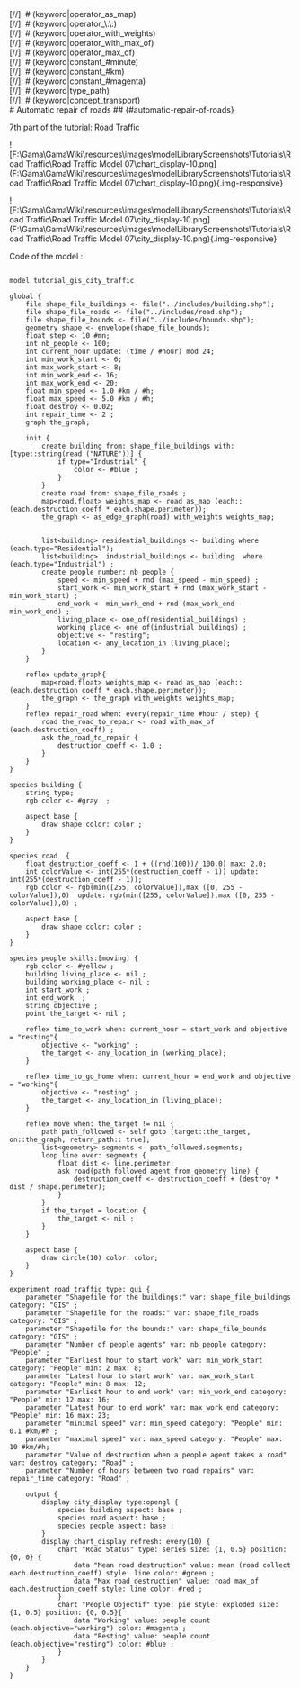 [//]: # (keyword|operator_agent_from_geometry)
<div class='gama-keyword-style' id ='274_0_165_operator-agent-from-geometry'></div>
[//]: # (keyword|operator_as_map)
<div class='gama-keyword-style' id ='274_1_192_operator-as-map'></div>
[//]: # (keyword|operator_\:\:)
<div class='gama-keyword-style' id ='274_2_133_operator-----'></div>
[//]: # (keyword|operator_with_weights)
<div class='gama-keyword-style' id ='274_3_559_operator-with-weights'></div>
[//]: # (keyword|operator_with_max_of)
<div class='gama-keyword-style' id ='274_4_553_operator-with-max-of'></div>
[//]: # (keyword|operator_max_of)
<div class='gama-keyword-style' id ='274_5_386_operator-max-of'></div>
[//]: # (keyword|constant_#minute)
<div class='gama-keyword-style' id ='274_6_1291_constant--minute'></div>
[//]: # (keyword|constant_#km)
<div class='gama-keyword-style' id ='274_7_1246_constant--km'></div>
[//]: # (keyword|constant_#magenta)
<div class='gama-keyword-style' id ='274_8_1273_constant--magenta'></div>
[//]: # (keyword|type_path)
<div class='gama-keyword-style' id ='274_9_1559_type-path'></div>
[//]: # (keyword|concept_transport)
<div class='gama-keyword-style' id ='274_10_123_concept-transport'></div>
# Automatic repair of roads ## {#automatic-repair-of-roads}


7th part of the tutorial: Road Traffic


![F:\Gama\GamaWiki\resources\images\modelLibraryScreenshots\Tutorials\Road Traffic\Road Traffic Model 07\chart_display-10.png](F:\Gama\GamaWiki\resources\images\modelLibraryScreenshots\Tutorials\Road Traffic\Road Traffic Model 07\chart_display-10.png){.img-responsive}

![F:\Gama\GamaWiki\resources\images\modelLibraryScreenshots\Tutorials\Road Traffic\Road Traffic Model 07\city_display-10.png](F:\Gama\GamaWiki\resources\images\modelLibraryScreenshots\Tutorials\Road Traffic\Road Traffic Model 07\city_display-10.png){.img-responsive}

Code of the model : 

```

model tutorial_gis_city_traffic

global {
	file shape_file_buildings <- file("../includes/building.shp");
	file shape_file_roads <- file("../includes/road.shp");
	file shape_file_bounds <- file("../includes/bounds.shp");
	geometry shape <- envelope(shape_file_bounds);
	float step <- 10 #mn;
	int nb_people <- 100;
	int current_hour update: (time / #hour) mod 24;
	int min_work_start <- 6;
	int max_work_start <- 8;
	int min_work_end <- 16; 
	int max_work_end <- 20; 
	float min_speed <- 1.0 #km / #h;
	float max_speed <- 5.0 #km / #h; 
	float destroy <- 0.02;
	int repair_time <- 2 ;
	graph the_graph;
	
	init {
		create building from: shape_file_buildings with: [type::string(read ("NATURE"))] {
			if type="Industrial" {
				color <- #blue ;
			}
		}
		create road from: shape_file_roads ;
		map<road,float> weights_map <- road as_map (each:: (each.destruction_coeff * each.shape.perimeter));
		the_graph <- as_edge_graph(road) with_weights weights_map;
		
		
		list<building> residential_buildings <- building where (each.type="Residential");
		list<building>  industrial_buildings <- building  where (each.type="Industrial") ;
		create people number: nb_people {
			speed <- min_speed + rnd (max_speed - min_speed) ;
			start_work <- min_work_start + rnd (max_work_start - min_work_start) ;
			end_work <- min_work_end + rnd (max_work_end - min_work_end) ;
			living_place <- one_of(residential_buildings) ;
			working_place <- one_of(industrial_buildings) ;
			objective <- "resting";
			location <- any_location_in (living_place); 
		}
	}
	
	reflex update_graph{
		map<road,float> weights_map <- road as_map (each:: (each.destruction_coeff * each.shape.perimeter));
		the_graph <- the_graph with_weights weights_map;
	}
	reflex repair_road when: every(repair_time #hour / step) {
		road the_road_to_repair <- road with_max_of (each.destruction_coeff) ;
		ask the_road_to_repair {
			destruction_coeff <- 1.0 ;
		}
	}
}

species building {
	string type; 
	rgb color <- #gray  ;
	
	aspect base {
		draw shape color: color ;
	}
}

species road  {
	float destruction_coeff <- 1 + ((rnd(100))/ 100.0) max: 2.0;
	int colorValue <- int(255*(destruction_coeff - 1)) update: int(255*(destruction_coeff - 1));
	rgb color <- rgb(min([255, colorValue]),max ([0, 255 - colorValue]),0)  update: rgb(min([255, colorValue]),max ([0, 255 - colorValue]),0) ;
	
	aspect base {
		draw shape color: color ;
	}
}

species people skills:[moving] {
	rgb color <- #yellow ;
	building living_place <- nil ;
	building working_place <- nil ;
	int start_work ;
	int end_work  ;
	string objective ; 
	point the_target <- nil ;
		
	reflex time_to_work when: current_hour = start_work and objective = "resting"{
		objective <- "working" ;
		the_target <- any_location_in (working_place);
	}
		
	reflex time_to_go_home when: current_hour = end_work and objective = "working"{
		objective <- "resting" ;
		the_target <- any_location_in (living_place); 
	} 
	 
	reflex move when: the_target != nil {
		path path_followed <- self goto [target::the_target, on::the_graph, return_path:: true];
		list<geometry> segments <- path_followed.segments;
		loop line over: segments {
			float dist <- line.perimeter;
			ask road(path_followed agent_from_geometry line) { 
				destruction_coeff <- destruction_coeff + (destroy * dist / shape.perimeter);
			}
		}
		if the_target = location {
			the_target <- nil ;
		}
	}
	
	aspect base {
		draw circle(10) color: color;
	}
}

experiment road_traffic type: gui {
	parameter "Shapefile for the buildings:" var: shape_file_buildings category: "GIS" ;
	parameter "Shapefile for the roads:" var: shape_file_roads category: "GIS" ;
	parameter "Shapefile for the bounds:" var: shape_file_bounds category: "GIS" ;
	parameter "Number of people agents" var: nb_people category: "People" ;
	parameter "Earliest hour to start work" var: min_work_start category: "People" min: 2 max: 8;
	parameter "Latest hour to start work" var: max_work_start category: "People" min: 8 max: 12;
	parameter "Earliest hour to end work" var: min_work_end category: "People" min: 12 max: 16;
	parameter "Latest hour to end work" var: max_work_end category: "People" min: 16 max: 23;
	parameter "minimal speed" var: min_speed category: "People" min: 0.1 #km/#h ;
	parameter "maximal speed" var: max_speed category: "People" max: 10 #km/#h;
	parameter "Value of destruction when a people agent takes a road" var: destroy category: "Road" ;
	parameter "Number of hours between two road repairs" var: repair_time category: "Road" ;
	
	output {
		display city_display type:opengl {
			species building aspect: base ;
			species road aspect: base ;
			species people aspect: base ;
		}
		display chart_display refresh: every(10) { 
			chart "Road Status" type: series size: {1, 0.5} position: {0, 0} {
				data "Mean road destruction" value: mean (road collect each.destruction_coeff) style: line color: #green ;
				data "Max road destruction" value: road max_of each.destruction_coeff style: line color: #red ;
			}
			chart "People Objectif" type: pie style: exploded size: {1, 0.5} position: {0, 0.5}{
				data "Working" value: people count (each.objective="working") color: #magenta ;
				data "Resting" value: people count (each.objective="resting") color: #blue ;
			}
		}
	}
}
```